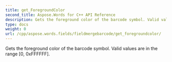 ```yaml
---
title: get_ForegroundColor
second_title: Aspose.Words for C++ API Reference
description: Gets the foreground color of the barcode symbol. Valid values are in the range [0, 0xFFFFFF]. 
type: docs
weight: 0
url: /cpp/aspose.words.fields/fieldmergebarcode/get_foregroundcolor/
---
```


Gets the foreground color of the barcode symbol. Valid values are in the range [0, 0xFFFFFF]. 

